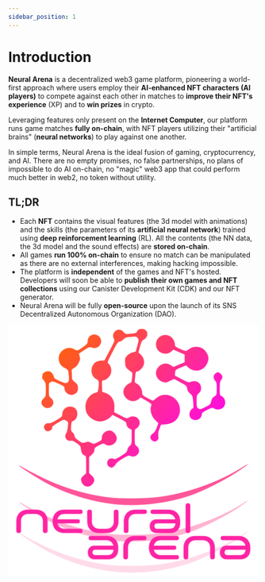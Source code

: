 ```yaml
---
sidebar_position: 1
---
```


# Introduction

**Neural Arena** is a decentralized web3 game platform, pioneering a world-first approach where users employ their **AI-enhanced NFT characters (AI players)** to compete against each other in matches to **improve their NFT's experience** (XP) and to **win prizes** in crypto.

Leveraging features only present on the **Internet Computer**, our platform runs game matches **fully on-chain**, with NFT players utilizing their "artificial brains" (**neural networks**) to play against one another.

In simple terms, Neural Arena is the ideal fusion of gaming, cryptocurrency, and AI. There are no empty promises, no false partnerships, no plans of impossible to do AI on-chain, no "magic" web3 app that could perform much better in web2, no token without utility.

## TL;DR

- Each **NFT** contains the visual features (the 3d model with animations) and the skills (the parameters of its **artificial neural network**) trained using **deep reinforcement learning** (RL). All the contents (the NN data, the 3d model and the sound effects) are **stored on-chain**.
- All games **run 100% on-chain** to ensure no match can be manipulated as there are no external interferences, making hacking impossible.
- The platform is **independent** of the games and NFT's hosted. Developers will soon be able to **publish their own games and NFT collections** using our Canister Development Kit (CDK) and our NFT generator.
- Neural Arena will be fully **open-source** upon the launch of its SNS Decentralized Autonomous Organization (DAO). 

![Logo](./img/logo-vert.svg)